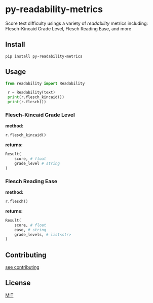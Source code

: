 # py-readability-metrics

Score text difficulty usings a variety of _readability_ metrics including: Flesch-Kincaid Grade Level, Flesch Reading Ease, and more

## Install

```shell
pip install py-readability-metrics
```

## Usage

```python
from readability import Readability

 r = Readability(text)
 print(r.flesch_kincaid())
 print(r.flesch())
```

### Flesch-Kincaid Grade Level

**method:**

```python
r.flesch_kincaid()
```

**returns:**

```python
Result(
    score, # float
    grade_level # string
)
```

### Flesch Reading Ease

**method:**

```python
r.flesch()
```

**returns:**

```python
Result(
    score, # float
    ease, # string
    grade_levels, # list<str>
)
```

## Contributing

[see contributing](CONTRIBUTING.md)

## License

[MIT](LICENSE)
